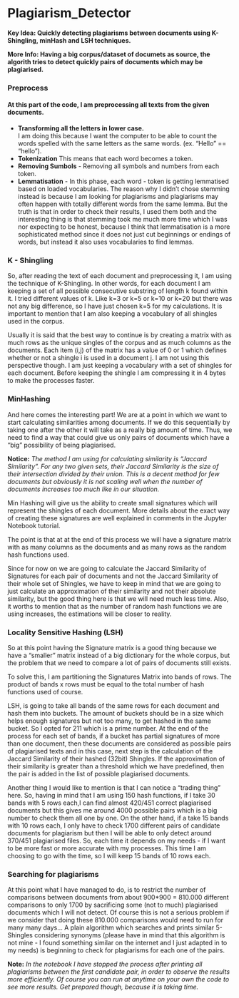 # Plagiarism_Detector
**Key Idea: Quickly detecting plagiarisms between documents using K-Shingling, minHash and LSH techniques.**

**More Info: Having a big corpus/dataset of documets as source, the algorith tries to detect quickly pairs of documents which may be plagiarised.**



### Preprocess
#### At this part of the code, I am preprocessing all texts from the given documents.

* **Transforming all the letters in lower case.**  
I am doing this because I want the computer to be able to count the words spelled with the same letters as the same words.    (ex. “Hello” == “hello”).
* **Tokenization** 
This means that each word becomes a token.
* **Removing Sumbols** - Removing all symbols and numbers from each token.
* **Lemmatisation** - In this phase, each word - token is getting lemmatised based on loaded vocabularies. The reason why I didn’t chose stemming instead is because I am looking for plagiarisms and plagiarisms may often happen with totally different words from the same lemma. But the  truth is that in order to check their results, I used them both and the interesting thing is that stemming took me much more time which I was nor expecting to be honest, because I think that lemmatisation is a more sophisticated method since it does not just cut beginnings or endings of words, but instead it also uses vocabularies to find lemmas.

### K - Shingling
So, after reading the text of each document and preprocessing it, I am using the technique of K-Shingling. In other words, for each document I am keeping a set of all possible consecutive substring of length k found within it. I tried different values of k. Like k=3 or k=5 or k=10 or k=20 but there was not any big difference, so I have just chosen k=5 for my calculations. 
It is important to mention that I am also keeping a vocabulary of all shingles used in the corpus.

Usually it is said that the best way to continue is by creating a matrix with as much rows as the unique singles of the corpus and as much columns as the documents. Each item (i,j) of the matrix has a value of 0 or 1 which defines whether or not a shingle i is used in a document j. I am not using this perspective though. I am just keeping a vocabulary with a set of shingles for each document. Before keeping the shingle I am compressing it in 4 bytes to make the processes faster.

### MinHashing
And here comes the interesting part! We are at a point in which we want to start calculating similarities among documents. If we do this sequentially by taking one after the other it will take as a really big amount of time. Thus, we need to find a way that could give us only pairs of documents which have a “big” possibility of being plagiarised.

**Notice:**  *The method I am using for calculating similarity is “Jaccard Similarity”. For any two given sets, their Jaccard Similarity is the size of their intersection divided by their union. This is a decent method for few documents but obviously it is not scaling well when the number of documents increases too much like in our situation.* 

Min Hashing will give us the ability to create small signatures which will represent the shingles of each document. More details about the exact way of creating these signatures are well explained in comments in the Jupyter Notebook tutorial.

The point is that at at the end of this process we will have a signature matrix with as many columns as the documents and as many rows as the random hash functions used.

Since for now on we are going to calculate the Jaccard Similarity of Signatures for each pair of documents and not the Jaccard Similarity of their whole set of Shingles, we have to keep in mind that we are going to just calculate an approximation of their similarity and not their absolute similarity, but the good thing here is that we will need much less time.
Also, it worths to mention that as the number of random hash functions we are using increases, the estimations will be closer to reality.

### Locality Sensitive Hashing (LSH)
So at this point having the Signature matrix is a good thing because we have a “smaller” matrix instead of a big dictionary for the whole corpus, but the problem that we need to compare a lot of pairs of documents still exists.

To solve this, I am partitioning the Signatures Matrix into bands of rows. The product of bands x rows must be equal to the total number of hash functions used of course.

LSH, is going to take all bands of the same rows for each document and hash them into buckets. The amount of buckets should be in a size which helps enough signatures but not too many, to get hashed in the same bucket. So I opted for 211 which is a prime number. At the end of the process for each set of bands, if a bucket has partial signatures of more than one document, then these documents are considered as possible pairs of plagiarised texts and in this case, next step is the calculation of the Jaccard Similarity of their hashed (32bit) Shingles. If the approximation of their similarity is greater than a threshold which we have predefined, then the pair is added in the list of possible plagiarised documents.

Another thing I would like to mention is that I can notice a “trading thing” here. So, having in mind that I am using 150 hash functions, if I take 30 bands with 5 rows each,I can find almost 420/451 correct plagiarised documents but this gives me around 4000 possible pairs which is a big number to check them all one by one. On the other hand, if a take 15 bands with 10 rows each, I only have to check 1700 different pairs of candidate documents for plagiarism but then I will be able to only detect around 370/451 plagiarised files. So, each time it depends on my needs - if I want to be more fast or more accurate with my processes. This time I am choosing to go with the time, so I will keep 15 bands of 10 rows each.

### Searching for plagiarisms
At this point what I have managed to do, is to restrict the number of comparisons between documents from about 900*900 = 810.000 different comparisons to only 1700 by sacrificing some (not to much) plagiarised documents which I will not detect. Of course this is not a serious problem if we consider that doing these 810.000 comparisons would need to run for many many days…
A plain algorithm which searches and prints similar 5-Shingles considering synonyms (please have in mind that this algorithm is not mine - I found something similar on the internet and I just adapted in to my needs) is beginning to check for plagiarisms for each one of the pairs.



**Note:** *In the notebook I have stopped the process after printing all plagiarisms between the first candidate pair, in order to observe the results more efficiently. Of course you can run at anytime on your own the code to see more results. Get prepared though, because it is taking time.*
